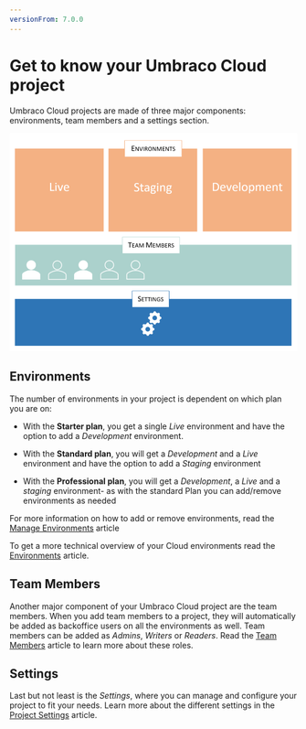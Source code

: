 ```yaml
---
versionFrom: 7.0.0
---
```


# Get to know your Umbraco Cloud project

Umbraco Cloud projects are made of three major components: environments, team members and a settings section.

![Project overview](images/project-components.png)

## Environments

The number of environments in your project is dependent on which plan you are on:

* With the **Starter plan**, you get a single _Live_ environment and have the option to add a _Development_ environment.

* With the **Standard plan**, you will get a _Development_ and a _Live_ environment and have the option to add a _Staging_ environment

* With the **Professional plan**, you will get a _Development_, a _Live_  and a _staging_ environment- as with the standard Plan you can add/remove environments as needed

For more information on how to add or remove environments, read the [Manage Environments](../../Set-Up/Manage-Environments) article

To get a more technical overview of your Cloud environments read the [Environments](../Environments) article.

## Team Members

Another major component of your Umbraco Cloud project are the team members. When you add team members to a project, they will automatically be added as backoffice users on all the environments as well. Team members can be added as *Admins*, *Writers* or *Readers*. Read the [Team Members](../../Set-up/Team-members) article to learn more about these roles.

## Settings

Last but not least is the *Settings*, where you can manage and configure your project to fit your needs. Learn more about the different settings in the [Project Settings](../../Set-up/project-settings) article.
